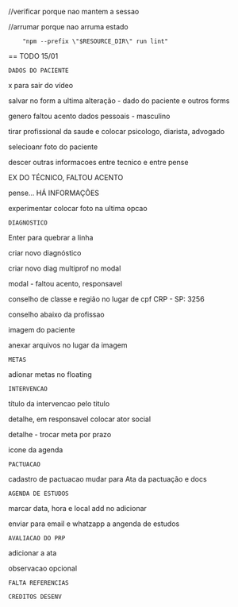 //verificar porque nao mantem a sessao

//arrumar porque nao arruma estado

        "npm --prefix \"$RESOURCE_DIR\" run lint"

== TODO 15/01

	DADOS DO PACIENTE

x para sair do vídeo

salvar no form a ultima alteração - dado do paciente e outros forms

genero faltou acento dados pessoais - masculino

tirar profissional da saude e colocar psicologo, diarista, advogado

selecioanr foto do paciente

descer outras informacoes entre tecnico e entre pense 

EX DO TÉCNICO, FALTOU ACENTO

pense... HÁ INFORMAÇÕES

experimentar colocar foto na ultima opcao

	DIAGNOSTICO

Enter para quebrar a linha

criar novo diagnóstico

criar novo diag multiprof no modal

modal - faltou acento, responsavel

conselho de classe e região no lugar de cpf CRP - SP: 3256

conselho abaixo da profissao

imagem do paciente 

anexar arquivos no lugar da imagem

	METAS

adionar metas no floating

	INTERVENCAO

título da intervencao pelo titulo

detalhe, em responsavel colocar ator social

detalhe - trocar meta por prazo

icone da agenda

	PACTUACAO

cadastro de pactuacao mudar para Ata da pactuação e docs

	AGENDA DE ESTUDOS

marcar data, hora e local add no adicionar

enviar para email e whatzapp a angenda de estudos

	AVALIACAO DO PRP

adicionar a ata

observacao opcional

	FALTA REFERENCIAS

	CREDITOS DESENV